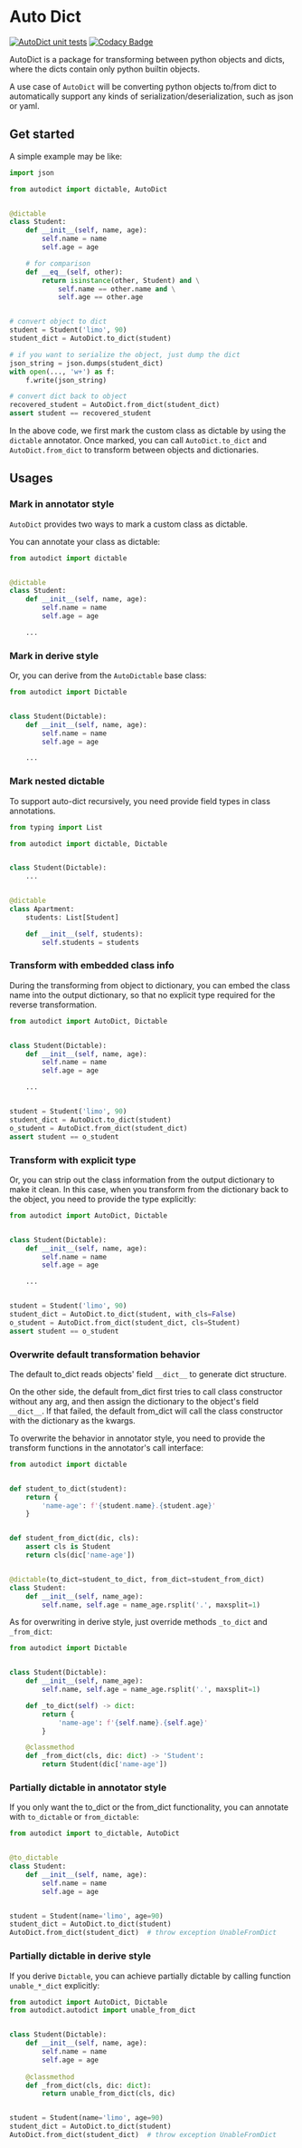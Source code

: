 # Auto Dict

[![AutoDict unit tests](https://github.com/limoiie/autodict/actions/workflows/python-package.yml/badge.svg?branch=master)](https://github.com/limoiie/autodict/actions?branch=master)
[![Codacy Badge](https://app.codacy.com/project/badge/Grade/5842f736f8404c1ababfd439b5eeea05)](https://www.codacy.com/gh/limoiie/autodict/dashboard?utm_source=github.com&amp;utm_medium=referral&amp;utm_content=limoiie/autodict&amp;utm_campaign=Badge_Grade)

AutoDict is a package for transforming between python objects and dicts, where 
the dicts contain only python builtin objects.

A use case of `AutoDict` will be converting python objects to/from dict to
automatically support any kinds of serialization/deserialization, such as json
or yaml.

## Get started

A simple example may be like:

```python
import json

from autodict import dictable, AutoDict


@dictable
class Student:
    def __init__(self, name, age):
        self.name = name
        self.age = age

    # for comparison
    def __eq__(self, other):
        return isinstance(other, Student) and \
            self.name == other.name and \
            self.age == other.age


# convert object to dict
student = Student('limo', 90)
student_dict = AutoDict.to_dict(student)

# if you want to serialize the object, just dump the dict
json_string = json.dumps(student_dict)
with open(..., 'w+') as f:
    f.write(json_string)

# convert dict back to object
recovered_student = AutoDict.from_dict(student_dict)
assert student == recovered_student
```

In the above code, we first mark the custom class as dictable by using
the `dictable` annotator. Once marked, you can call `AutoDict.to_dict` and
`AutoDict.from_dict` to transform between objects and dictionaries.

## Usages

### Mark in annotator style

`AutoDict` provides two ways to mark a custom class as dictable.

You can annotate your class as dictable:

```python
from autodict import dictable


@dictable
class Student:
    def __init__(self, name, age):
        self.name = name
        self.age = age

    ...
```

### Mark in derive style

Or, you can derive from the `AutoDictable` base class:

```python
from autodict import Dictable


class Student(Dictable):
    def __init__(self, name, age):
        self.name = name
        self.age = age

    ...
```

### Mark nested dictable

To support auto-dict recursively, you need provide field types in class
annotations.

```python
from typing import List

from autodict import dictable, Dictable


class Student(Dictable):
    ...


@dictable
class Apartment:
    students: List[Student]

    def __init__(self, students):
        self.students = students
```

### Transform with embedded class info

During the transforming from object to dictionary, you can embed the
class name into the output dictionary, so that no explicit type required for the
reverse transformation.

```python
from autodict import AutoDict, Dictable


class Student(Dictable):
    def __init__(self, name, age):
        self.name = name
        self.age = age

    ...


student = Student('limo', 90)
student_dict = AutoDict.to_dict(student)
o_student = AutoDict.from_dict(student_dict)
assert student == o_student
```

### Transform with explicit type

Or, you can strip out the class information from the output dictionary to make
it clean. In this case, when you transform from the dictionary back to the
object, you need to provide the type explicitly:

```python
from autodict import AutoDict, Dictable


class Student(Dictable):
    def __init__(self, name, age):
        self.name = name
        self.age = age

    ...


student = Student('limo', 90)
student_dict = AutoDict.to_dict(student, with_cls=False)
o_student = AutoDict.from_dict(student_dict, cls=Student)
assert student == o_student
```

### Overwrite default transformation behavior

The default to_dict reads objects' field `__dict__` to generate dict structure.

On the other side, the default from_dict first tries to call class constructor
without any arg, and then assign the dictionary to the object's field
`__dict__`. If that failed, the default from_dict will call the class
constructor with the dictionary as the kwargs.

To overwrite the behavior in annotator style, you need to provide the transform
functions in the annotator's call interface:

```python
from autodict import dictable


def student_to_dict(student):
    return {
        'name-age': f'{student.name}.{student.age}'
    }


def student_from_dict(dic, cls):
    assert cls is Student
    return cls(dic['name-age'])


@dictable(to_dict=student_to_dict, from_dict=student_from_dict)
class Student:
    def __init__(self, name_age):
        self.name, self.age = name_age.rsplit('.', maxsplit=1)
```

As for overwriting in derive style, just override methods `_to_dict` and
`_from_dict`:

```python
from autodict import Dictable


class Student(Dictable):
    def __init__(self, name_age):
        self.name, self.age = name_age.rsplit('.', maxsplit=1)

    def _to_dict(self) -> dict:
        return {
            'name-age': f'{self.name}.{self.age}'
        }

    @classmethod
    def _from_dict(cls, dic: dict) -> 'Student':
        return Student(dic['name-age'])
```

### Partially dictable in annotator style

If you only want the to_dict or the from_dict functionality, you can annotate
with `to_dictable` or `from_dictable`:

```python
from autodict import to_dictable, AutoDict


@to_dictable
class Student:
    def __init__(self, name, age):
        self.name = name
        self.age = age


student = Student(name='limo', age=90)
student_dict = AutoDict.to_dict(student)
AutoDict.from_dict(student_dict)  # throw exception UnableFromDict
```

### Partially dictable in derive style

If you derive `Dictable`, you can achieve partially dictable by calling function
`unable_*_dict` explicitly:

```python
from autodict import AutoDict, Dictable
from autodict.autodict import unable_from_dict


class Student(Dictable):
    def __init__(self, name, age):
        self.name = name
        self.age = age
    
    @classmethod
    def _from_dict(cls, dic: dict):
        return unable_from_dict(cls, dic)


student = Student(name='limo', age=90)
student_dict = AutoDict.to_dict(student)
AutoDict.from_dict(student_dict)  # throw exception UnableFromDict
```
